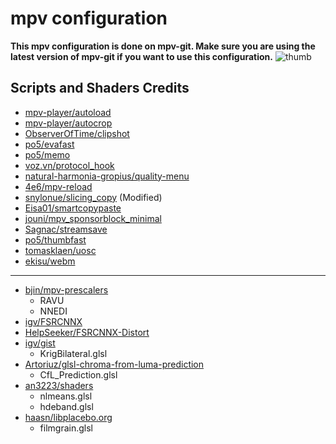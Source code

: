 # mpv configuration
**This mpv configuration is done on mpv-git. Make sure you are using the latest version of mpv-git if you want to use this configuration.**
![thumb](https://github.com/tuilakhanh/mpv-conf/assets/17153084/908b4514-d85f-4c99-b9c1-28245795ea94)

## Scripts and Shaders Credits

- [mpv-player/autoload](https://github.com/mpv-player/mpv/blob/master/TOOLS/lua/autoload.lua)
- [mpv-player/autocrop](https://github.com/mpv-player/mpv/blob/master/TOOLS/lua/autocrop.lua)
- [ObserverOfTime/clipshot](https://github.com/ObserverOfTime/mpv-scripts/blob/master/clipshot.lua)
- [po5/evafast](https://github.com/po5/evafast)
- [po5/memo](https://github.com/po5/memo)
- [voz.vn/protocol_hook](https://github.com/FirefoxUniverse/FirefoxTweaksVN/tree/main/mpv)
- [natural-harmonia-gropius/quality-menu](https://github.com/natural-harmonia-gropius/mpv-quality-menu)
- [4e6/mpv-reload](https://github.com/4e6/mpv-reload)
- [snylonue/slicing_copy](https://github.com/snylonue/mpv_slicing_copy) (Modified)
- [Eisa01/smartcopypaste](https://github.com/Eisa01/mpv-scripts#smartcopypaste)
- [jouni/mpv_sponsorblock_minimal](https://codeberg.org/jouni/mpv_sponsorblock_minimal)
- [Sagnac/streamsave](https://github.com/Sagnac/streamsave)
- [po5/thumbfast](https://github.com/po5/thumbfast)
- [tomasklaen/uosc](https://github.com/tomasklaen/uosc)
- [ekisu/webm](https://github.com/ekisu/mpv-webm)

---

- [bjin/mpv-prescalers](https://github.com/bjin/mpv-prescalers/tree/master/gather)
    - RAVU
    - NNEDI
- [igv/FSRCNNX](https://github.com/igv/FSRCNN-TensorFlow/releases)
- [HelpSeeker/FSRCNNX-Distort](https://github.com/HelpSeeker/FSRCNN-TensorFlow/releases)
- [igv/gist](https://gist.github.com/igv)
    - KrigBilateral.glsl
- [Artoriuz/glsl-chroma-from-luma-prediction](https://github.com/Artoriuz/glsl-chroma-from-luma-prediction)
    - CfL_Prediction.glsl
- [an3223/shaders](https://github.com/AN3223/dotfiles/tree/master/.config/mpv/shaders)
    - nlmeans.glsl
    - hdeband.glsl
- [haasn/libplacebo.org](https://libplacebo.org/custom-shaders/#full-example)
    - filmgrain.glsl
